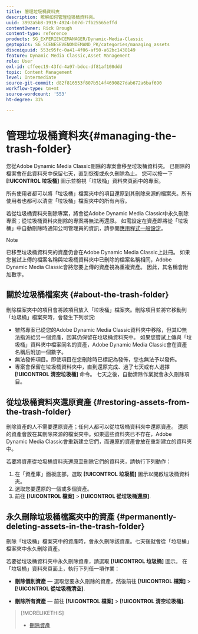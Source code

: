 ```yaml
---
title: 管理垃圾桶資料夾
description: 瞭解如何管理垃圾桶資料夾。
uuid: 3992a5b8-1919-4924-b07d-7fb25565effd
contentOwner: Rick Brough
content-type: reference
products: SG_EXPERIENCEMANAGER/Dynamic-Media-Classic
geptopics: SG_SCENESEVENONDEMAND_PK/categories/managing_assets
discoiquuid: 553c95fc-0a41-4f06-af50-a62bc1438149
feature: Dynamic Media Classic,Asset Management
role: User
exl-id: cffeec19-43fd-4a97-bdcc-df81af108ddd
topic: Content Management
level: Intermediate
source-git-commit: d82f816553f807b514f4690827dab672a6baf690
workflow-type: tm+mt
source-wordcount: '553'
ht-degree: 31%

---
```


# 管理垃圾桶資料夾{#managing-the-trash-folder}

您從Adobe Dynamic Media Classic刪除的專案會移至垃圾桶資料夾。 已刪除的檔案會在此資料夾中保留七天，直到恢復或永久刪除為止。 您可以按一下 **[!UICONTROL 垃圾桶]** 圖示並檢視「垃圾桶」資料夾頁面中的專案。

所有使用者都可以將「垃圾桶」檔案夾中的項目還原到其刪除來源的檔案夾。所有使用者也都可以清空「垃圾桶」檔案夾中的所有內容。

若從垃圾桶資料夾刪除專案，將會從Adobe Dynamic Media Classic中永久刪除專案；從垃圾桶資料夾刪除的專案將無法再還原。 如需設定在資產即將從「垃圾桶」中自動刪除時通知公司管理員的資訊，請參閱[應用程式一般設定](application-setup.md#general_settings)。

>[!NOTE]
>
>已移至垃圾桶資料夾的資產仍會在Adobe Dynamic Media Classic上註冊。 如果您嘗試上傳的檔案名稱與垃圾桶資料夾中已刪除的檔案名稱相同，Adobe Dynamic Media Classic會將您要上傳的資產視為重複資產。 因此，其名稱會附加數字。

## 關於垃圾桶檔案夾 {#about-the-trash-folder}

刪除檔案夾中的項目會將該項目放入「垃圾桶」檔案夾。刪除項目並將它移動到「垃圾桶」檔案夾時，會發生下列狀況:

* 雖然專案已從您的Adobe Dynamic Media Classic資料夾中移除，但其ID無法指派給另一個資產，因其仍保留在垃圾桶資料夾中。 如果您嘗試上傳與「垃圾桶」資料夾中檔案同名的資產，Adobe Dynamic Media Classic會在資產名稱后附加一個數字。
* 無法發佈項目。即使項目在您刪除時已標記為發佈，您也無法予以發佈。
* 專案會保留在垃圾桶資料夾中，直到還原完成、過了七天或有人選擇 **[!UICONTROL 清空垃圾桶]** 命令。 七天之後，自動清除作業就會永久刪除項目。

## 從垃圾桶資料夾還原資產 {#restoring-assets-from-the-trash-folder}

刪除資產的人不需要還原資產；任何人都可以從垃圾桶資料夾中還原資產。 還原的資產會放在其刪除來源的檔案夾中。如果這些資料夾已不存在，Adobe Dynamic Media Classic會重新建立它們，而還原的資產會放在重新建立的資料夾中。

若要將資產從垃圾桶資料夾還原至刪除它們的資料夾，請執行下列動作：

1. 在「資產庫」面板底部，選取 **[!UICONTROL 垃圾桶]** 圖示以開啟垃圾桶資料夾。
1. 選取您要還原的一個或多個資產。
1. 前往 **[!UICONTROL 檔案]** > **[!UICONTROL 從垃圾桶還原]**.

## 永久刪除垃圾桶檔案夾中的資產 {#permanently-deleting-assets-in-the-trash-folder}

刪除「垃圾桶」檔案夾中的資產時，會永久刪除該資產。七天後就會從「垃圾桶」檔案夾中永久刪除資產。

若要從垃圾桶資料夾中永久刪除資產，請選取 **[!UICONTROL 垃圾桶]** 圖示。 在「垃圾桶」資料夾頁面上，執行下列任一項作業：

* **刪除個別資產**  — 選取您要永久刪除的資產，然後前往 **[!UICONTROL 檔案]** > **[!UICONTROL 從垃圾桶清空]**.

* **刪除所有資產**  — 前往 **[!UICONTROL 檔案]** > **[!UICONTROL 清空垃圾桶]**.

>[!MORELIKETHIS]
>
>* [刪除資產](moving-renaming-deleting-assets.md#delete_assets)
